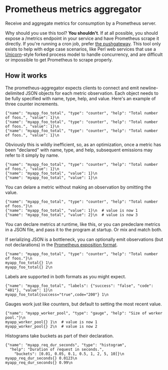 # Prometheus metrics aggregator

Receive and aggregate metrics for consumption by a Prometheus server.

Why should you use this tool? **You shouldn't**. If at all possible, you should
expose a /metrics endpoint in your service and have Prometheus scrape it
directly. If you're running a cron job, prefer [the pushgateway][pushgateway].
This tool only exists to help with edge case scenarios, like Perl web services
that use a [Unicorn][unicorn]-style forked process model to handle concurrency,
and are difficult or impossible to get Prometheus to scrape properly.

[pushgateway]: https://github.com/prometheus/pushgateway
[unicorn]: https://bogomips.org/unicorn/

## How it works

The prometheus-aggregator expects clients to connect and emit newline-delimited
JSON objects for each metric observation. Each object needs to be fully
specified with name, type, help, and value. Here's an example of three counter
increments.

```
{"name": "myapp_foo_total", "type": "counter", "help": "Total number of foos.", "value": 1}\n
{"name": "myapp_foo_total", "type": "counter", "help": "Total number of foos.", "value": 1}\n
{"name": "myapp_foo_total", "type": "counter", "help": "Total number of foos.", "value": 1}\n
```

Obviously this is wildly inefficient, so, as an optimization, once a metric has
been "declared" with name, type, and help, subsequent emissions may refer to it
simply by name.

```
{"name": "myapp_foo_total", "type": "counter", "help": "Total number of foos.", "value": 1}\n
{"name": "myapp_foo_total", "value": 1}\n
{"name": "myapp_foo_total", "value": 1}\n
```

You can delare a metric without making an observation by omitting the value.

```
{"name": "myapp_foo_total", "type": "counter", "help": "Total number of foos."}\n
{"name": "myapp_foo_total", "value": 1}\n  # value is now 1
{"name": "myapp_foo_total", "value": 2}\n  # value is now 3
```

You can declare metrics at runtime, like this, or you can predeclare metrics in
a JSON file, and pass it to the program at startup. Or mix and match both.

If serializing JSON is a bottleneck, you can optionally emit observations (but
not declarations) in the [Prometheus exposition format][pef].

[pef]: https://prometheus.io/docs/instrumenting/exposition_formats/

```
{"name": "myapp_foo_total", "type": "counter", "help": "Total number of foos."}\n
myapp_foo_total{} 1\n
myapp_foo_total{} 2\n
```

Labels are supported in both formats as you might expect.

```
{"name": "myapp_foo_total", "labels": {"success": "false", "code": "401"}, "value": 1}\n
myapp_foo_total{success="true",code="200"} 1\n
```

Gauges work just like counters, but default to setting the most recent value.

```
{"name": "myapp_worker_pool", "type": "gauge", "help": "Size of worker pool."}\n
myapp_worker_pool{} 1\n  # value is now 1
myapp_worker_pool{} 2\n  # value is now 2
```

Histograms take buckets as part of their declaration.

```
{"name": "myapp_req_dur_seconds", "type": "histogram",
  "help": "Duration of request in seconds.", 
    "buckets": [0.01, 0.05, 0.1, 0.5, 1, 2, 5, 10]}\n
myapp_req_dur_seconds{} 0.0123\n
myapp_req_dur_seconds{} 0.99\n
```
